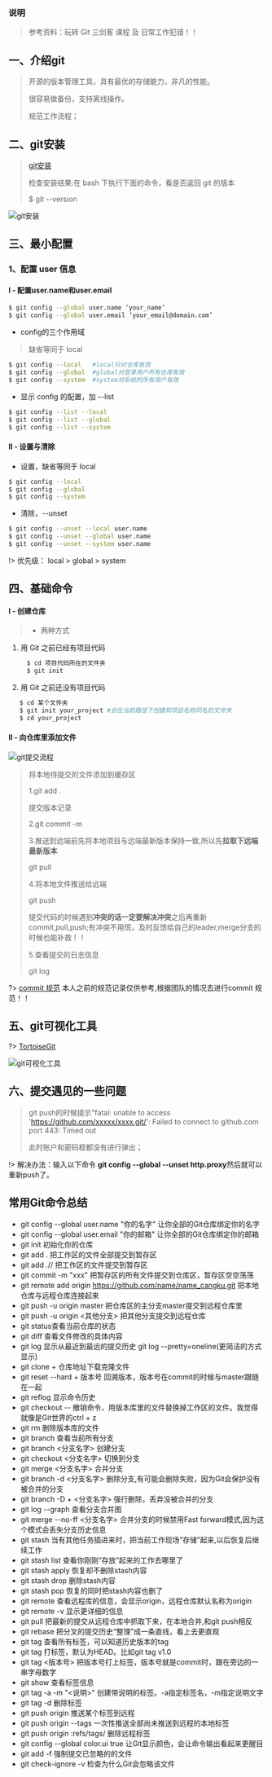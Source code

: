 ### 说明

>参考资料：玩转 Git 三剑客 课程 及 日常工作犯错！！

## 一、介绍git
>开源的版本管理工具，具有最优的存储能⼒，⾮凡的性能。
>
>很容易做备份，支持离线操作。
>
>规范工作流程；

## 二、git安装
> [git安装](https://git-scm.com/downloads)
> 
> 检查安装结果:在 bash 下执⾏下⾯的命令，看是否返回 git 的版本
> 
> $ git --version

![git安装](git/git安装.jpg)

## 三、最⼩配置

### 1、配置 user 信息

#### Ⅰ - 配置user.name和user.email
 ```bash
$ git config --global user.name ‘your_name’ 
$ git config --global user.email ‘your_email@domain.com’
 ```
* config的三个作⽤域
  
 >缺省等同于 local

  ```bash
$ git config --local   #local只对仓库有效
$ git config --global  #global对登录⽤户所有仓库有效
$ git config --system  #system对系统的所有⽤户有效
 ```
* 显示 config 的配置，加 --list

```bash
$ git config --list --local 
$ git config --list --global 
$ git config --list --system
```

#### Ⅱ - 设置与清除

* 设置，缺省等同于 local
```bash
$ git config --local 
$ git config --global 
$ git config --system
```

* 清除，--unset
```bash
$ git config --unset --local user.name 
$ git config --unset --global user.name 
$ git config --unset --system user.name
```

!> 优先级： local > global > system


## 四、基础命令

#### Ⅰ - 创建仓库

> * 两种方式
  1. ⽤ Git 之前已经有项⽬代码
  
 ```bash
      $ cd 项⽬代码所在的⽂件夹
      $ git init   
  ```


  2. ⽤ Git 之前还没有项⽬代码
  
 ```bash
    $ cd 某个⽂件夹
    $ git init your_project #会在当前路径下创建和项⽬名称同名的⽂件夹
    $ cd your_project
  ```

  #### Ⅱ - 向仓库⾥添加⽂件

  ![git提交流程](git/git提交流程.jpg)

> 将本地待提交的文件添加到缓存区
> 
> 1.git add .
> 
> 提交版本记录
> 
> 2.git commit -m  
> 
> 3.推送到远端前先将本地项目与远端最新版本保持一致,所以先**拉取下远端最新版本**
> 
> git pull
> 
> 4.将本地文件推送给远端
> 
> git push
> 
> 提交代码的时候遇到**冲突的话一定要解决冲突**之后再重新commit,pull,push;有冲突不用慌，及时反馈给自己的leader,merge分支的时候也能补救！！
> 
> 5.查看提交的日志信息
> 
> git log
> 


?>  [commit 规范](https://blog.csdn.net/qq_32944491/article/details/122840243?spm=1001.2014.3001.5502) 本人之前的规范记录仅供参考,根据团队的情况去进行commit 规范！！

## 五、git可视化工具

?> [TortoiseGit](https://tortoisegit.org/download/)

![git可视化工具](git/git可视化工具.jpg)


## 六、提交遇见的一些问题

>git push的时候提示"fatal: unable to access 'https://github.com/xxxxx/xxxx.git/': Failed to connect to github.com port 443: Timed out
>
>此时账户和密码框都没有进行弹出；
>
!> 解决办法：输入以下命令 **git config --global --unset http.proxy**然后就可以重新push了。

## 常用Git命令总结

- git config --global user.name "你的名字" 让你全部的Git仓库绑定你的名字
- git config --global user.email "你的邮箱" 让你全部的Git仓库绑定你的邮箱
- git init 初始化你的仓库
- git add . 把工作区的文件全部提交到暂存区
- git add ./<file>/ 把工作区的<file>文件提交到暂存区
- git commit -m "xxx" 把暂存区的所有文件提交到仓库区，暂存区空空荡荡
- git remote add origin https://github.com/name/name_cangku.git 把本地仓库与远程仓库连接起来
- git push -u origin master 把仓库区的主分支master提交到远程仓库里
- git push -u origin <其他分支> 把其他分支提交到远程仓库
- git status查看当前仓库的状态
- git diff 查看文件修改的具体内容
- git log 显示从最近到最远的提交历史  git log --pretty=oneline(更简洁的方式显示)
- git clone + 仓库地址下载克隆文件
- git reset --hard + 版本号 回溯版本，版本号在commit的时候与master跟随在一起
- git reflog 显示命令历史
- git checkout -- <file> 撤销命令，用版本库里的文件替换掉工作区的文件。我觉得就像是Git世界的ctrl + z
- git rm 删除版本库的文件
- git branch 查看当前所有分支
- git branch <分支名字> 创建分支
- git checkout <分支名字> 切换到分支
- git merge <分支名字> 合并分支
- git branch -d <分支名字> 删除分支,有可能会删除失败，因为Git会保护没有被合并的分支
- git branch -D + <分支名字> 强行删除，丢弃没被合并的分支
- git log --graph 查看分支合并图
- git merge --no-ff <分支名字> 合并分支的时候禁用Fast forward模式,因为这个模式会丢失分支历史信息
- git stash 当有其他任务插进来时，把当前工作现场“存储”起来,以后恢复后继续工作
- git stash list 查看你刚刚“存放”起来的工作去哪里了
- git stash apply 恢复却不删除stash内容
- git stash drop 删除stash内容
- git stash pop 恢复的同时把stash内容也删了
- git remote 查看远程库的信息，会显示origin，远程仓库默认名称为origin
- git remote -v 显示更详细的信息
- git pull 把最新的提交从远程仓库中抓取下来，在本地合并,和git push相反
- git rebase 把分叉的提交历史“整理”成一条直线，看上去更直观
- git tag 查看所有标签，可以知道历史版本的tag
- git tag <name> 打标签，默认为HEAD。比如git tag v1.0
- git tag <tagName> <版本号> 把版本号打上标签，版本号就是commit时，跟在旁边的一串字母数字
- git show <tagName> 查看标签信息
- git tag -a <tagName> -m "<说明>" 创建带说明的标签。-a指定标签名，-m指定说明文字
- git tag -d <tagName> 删除标签
- git push origin <tagname> 推送某个标签到远程
- git push origin --tags 一次性推送全部尚未推送到远程的本地标签
- git push origin :refs/tags/<tagname> 删除远程标签<tagname>
- git config --global color.ui true 让Git显示颜色，会让命令输出看起来更醒目
- git add -f <file> 强制提交已忽略的的文件
- git check-ignore -v <file> 检查为什么Git会忽略该文件

